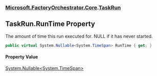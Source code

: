 ### [Microsoft.FactoryOrchestrator.Core](Microsoft_FactoryOrchestrator_Core.md 'Microsoft.FactoryOrchestrator.Core').[TaskRun](TaskRun.md 'Microsoft.FactoryOrchestrator.Core.TaskRun')
## TaskRun.RunTime Property
The amount of time this run executed for. NULL if it has never started.  
```csharp
public virtual System.Nullable<System.TimeSpan> RunTime { get; }
```
#### Property Value
[System.Nullable&lt;](https://docs.microsoft.com/en-us/dotnet/api/System.Nullable-1 'System.Nullable')[System.TimeSpan](https://docs.microsoft.com/en-us/dotnet/api/System.TimeSpan 'System.TimeSpan')[&gt;](https://docs.microsoft.com/en-us/dotnet/api/System.Nullable-1 'System.Nullable')
